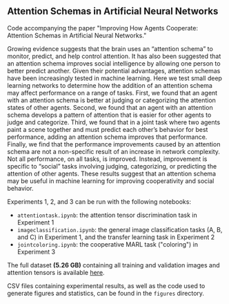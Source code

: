 ## Attention Schemas in Artificial Neural Networks

Code accompanying the paper "Improving How Agents Cooperate: Attention Schemas in Artificial Neural Networks." 

Growing evidence suggests that the brain uses an “attention schema” to monitor, predict, and help control attention. It has also been suggested that an attention schema improves social intelligence by allowing one person to better predict another. Given their potential advantages, attention schemas have been increasingly tested in machine learning. Here we test small deep learning networks to determine how the addition of an attention schema may affect performance on a range of tasks. First, we found that an agent with an attention schema is better at judging or categorizing the attention states of other agents. Second, we found that an agent with an attention schema develops a pattern of attention that is easier for other agents to judge and categorize. Third, we found that in a joint task where two agents paint a scene together and must predict each other’s behavior for best performance, adding an attention schema improves that performance. Finally, we find that the performance improvements caused by an attention schema are not a non-specific result of an increase in network complexity. Not all performance, on all tasks, is improved. Instead, improvement is specific to “social” tasks involving judging, categorizing, or predicting the attention of other agents. These results suggest that an attention schema may be useful in machine learning for improving cooperativity and social behavior.

Experiments 1, 2, and 3 can be run with the following notebooks:
* `attentiontask.ipynb`: the attention tensor discrimination task in Experiment 1
* `imageclassification.ipynb`: the general image classification tasks (A, B, and C) in Experiment 1, and the transfer learning task in Experiment 2
* `jointcoloring.ipynb`: the cooperative MARL task ("coloring") in Experiment 3

The full dataset **(5.26 GB)** containing all training and validation images and attention tensors is available [here](https://drive.google.com/file/d/1wczGhJcCfDbC3Nf6vlzCpdiZMA22LR9Q/view?usp=sharing). 

CSV files containing experimental results, as well as the code used to generate figures and statistics, can be found in the `figures` directory.
